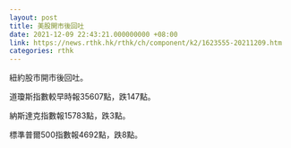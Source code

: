 ```yaml
---
layout: post
title: 美股開市後回吐
date: 2021-12-09 22:43:21.000000000 +08:00
link: https://news.rthk.hk/rthk/ch/component/k2/1623555-20211209.htm
categories: rthk
---
```


紐約股市開市後回吐。

道瓊斯指數較早時報35607點，跌147點。

納斯達克指數報15783點，跌3點。

標準普爾500指數報4692點，跌8點。
